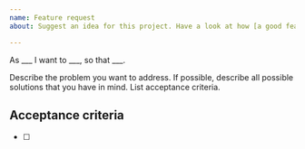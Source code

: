 ```yaml
---
name: Feature request
about: Suggest an idea for this project. Have a look at how [a good feature request](https://github.com/iov-one/weave/issues/1031) looks like.

---
```



As ___ I want to ___, so that ___.


Describe the problem you want to address.
If possible, describe all possible solutions that you have in mind.
List acceptance criteria.


## Acceptance criteria

- [ ]
